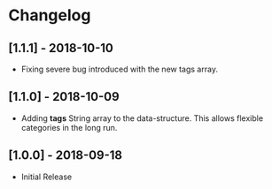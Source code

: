# Changelog

## [1.1.1] - 2018-10-10

- Fixing severe bug introduced with the new tags array.

## [1.1.0] - 2018-10-09

- Adding __tags__ String array to the data-structure. This allows flexible categories in the long run.

## [1.0.0] - 2018-09-18

- Initial Release

